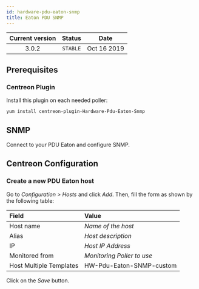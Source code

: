 ```yaml
---
id: hardware-pdu-eaton-snmp
title: Eaton PDU SNMP
---
```


| Current version | Status | Date |
| :-: | :-: | :-: |
| 3.0.2 | `STABLE` | Oct 16 2019 |

## Prerequisites

### Centreon Plugin

Install this plugin on each needed poller:

``` shell
yum install centreon-plugin-Hardware-Pdu-Eaton-Snmp
```

## SNMP

Connect to your PDU Eaton and configure SNMP.

## Centreon Configuration

### Create a new PDU Eaton host

Go to *Configuration \> Hosts* and click *Add*. Then, fill the form as shown by
the following table:

| Field                   | Value                      |
| :---------------------- | :------------------------- |
| Host name               | *Name of the host*         |
| Alias                   | *Host description*         |
| IP                      | *Host IP Address*          |
| Monitored from          | *Monitoring Poller to use* |
| Host Multiple Templates | HW-Pdu-Eaton-SNMP-custom   |

Click on the *Save* button.

